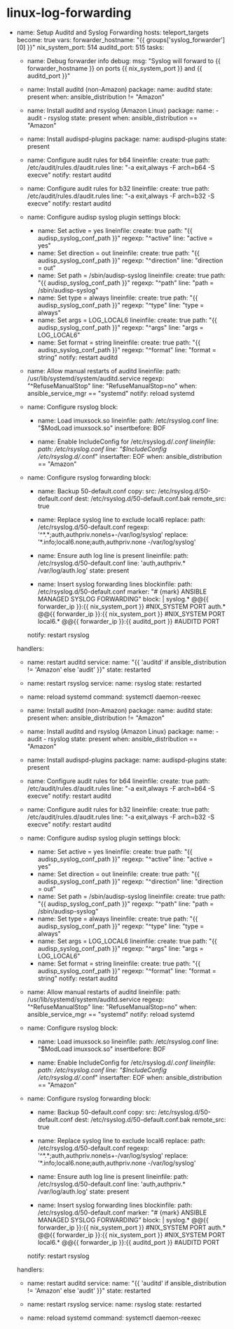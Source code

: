 # linux-log-forwarding


- name: Setup Auditd and Syslog Forwarding
  hosts: teleport_targets
  become: true
  vars:
    forwarder_hostname: "{{ groups['syslog_forwarder'][0] }}"
    nix_system_port: 514
    auditd_port: 515
  tasks:
    - name: Debug forwarder info
      debug:
        msg: "Syslog will forward to {{ forwarder_hostname }} on ports {{ nix_system_port }} and {{ auditd_port }}"

    - name: Install auditd (non-Amazon)
      package:
        name: auditd
        state: present
      when: ansible_distribution != "Amazon"

    - name: Install auditd and rsyslog (Amazon Linux)
      package:
        name:
          - audit
          - rsyslog
        state: present
      when: ansible_distribution == "Amazon"

    - name: Install audispd-plugins
      package:
        name: audispd-plugins
        state: present

    - name: Configure audit rules for b64
      lineinfile:
        create: true
        path: /etc/audit/rules.d/audit.rules
        line: "-a exit,always -F arch=b64 -S execve"
      notify: restart auditd

    - name: Configure audit rules for b32
      lineinfile:
        create: true
        path: /etc/audit/rules.d/audit.rules
        line: "-a exit,always -F arch=b32 -S execve"
      notify: restart auditd

    - name: Configure audisp syslog plugin settings
      block:
        - name: Set active = yes
          lineinfile:
            create: true
            path: "{{ audisp_syslog_conf_path }}"
            regexp: "^active"
            line: "active = yes"
        - name: Set direction = out
          lineinfile:
            create: true
            path: "{{ audisp_syslog_conf_path }}"
            regexp: "^direction"
            line: "direction = out"
        - name: Set path = /sbin/audisp-syslog
          lineinfile:
            create: true
            path: "{{ audisp_syslog_conf_path }}"
            regexp: "^path"
            line: "path = /sbin/audisp-syslog"
        - name: Set type = always
          lineinfile:
            create: true
            path: "{{ audisp_syslog_conf_path }}"
            regexp: "^type"
            line: "type = always"
        - name: Set args = LOG_LOCAL6
          lineinfile:
            create: true
            path: "{{ audisp_syslog_conf_path }}"
            regexp: "^args"
            line: "args = LOG_LOCAL6"
        - name: Set format = string
          lineinfile:
            create: true
            path: "{{ audisp_syslog_conf_path }}"
            regexp: "^format"
            line: "format = string"
      notify: restart auditd

    - name: Allow manual restarts of auditd
      lineinfile:
        path: /usr/lib/systemd/system/auditd.service
        regexp: "^RefuseManualStop"
        line: "RefuseManualStop=no"
      when: ansible_service_mgr == "systemd"
      notify: reload systemd

    - name: Configure rsyslog
      block:
        - name: Load imuxsock.so
          lineinfile:
            path: /etc/rsyslog.conf
            line: "$ModLoad imuxsock.so"
            insertbefore: BOF

        - name: Enable IncludeConfig for /etc/rsyslog.d/*.conf
          lineinfile:
            path: /etc/rsyslog.conf
            line: "$IncludeConfig /etc/rsyslog.d/*.conf"
            insertafter: EOF
          when: ansible_distribution == "Amazon"

    - name: Configure rsyslog forwarding
      block:
        - name: Backup 50-default.conf
          copy:
            src: /etc/rsyslog.d/50-default.conf
            dest: /etc/rsyslog.d/50-default.conf.bak
            remote_src: true

        - name: Replace syslog line to exclude local6
          replace:
            path: /etc/rsyslog.d/50-default.conf
            regexp: '^\*\.\*;auth,authpriv.none\s+-/var/log/syslog'
            replace: '*.info;local6.none;auth,authpriv.none          -/var/log/syslog'

        - name: Ensure auth log line is present
          lineinfile:
            path: /etc/rsyslog.d/50-default.conf
            line: 'auth,authpriv.*                                /var/log/auth.log'
            state: present

        - name: Insert syslog forwarding lines
          blockinfile:
            path: /etc/rsyslog.d/50-default.conf
            marker: "# {mark} ANSIBLE MANAGED SYSLOG FORWARDING"
            block: |
              syslog.*  @@{{ forwarder_ip }}:{{ nix_system_port }} #NIX_SYSTEM PORT
              auth.*    @@{{ forwarder_ip }}:{{ nix_system_port }} #NIX_SYSTEM PORT
              local6.*  @@{{ forwarder_ip }}:{{ auditd_port }}     #AUDITD PORT

      notify: restart rsyslog

  handlers:
    - name: restart auditd
      service:
        name: "{{ 'auditd' if ansible_distribution != 'Amazon' else 'audit' }}"
        state: restarted

    - name: restart rsyslog
      service:
        name: rsyslog
        state: restarted

    - name: reload systemd
      command: systemctl daemon-reexec


    - name: Install auditd (non-Amazon)
      package:
        name: auditd
        state: present
      when: ansible_distribution != "Amazon"

    - name: Install auditd and rsyslog (Amazon Linux)
      package:
        name:
          - audit
          - rsyslog
        state: present
      when: ansible_distribution == "Amazon"

    - name: Install audispd-plugins
      package:
        name: audispd-plugins
        state: present

    - name: Configure audit rules for b64
      lineinfile:
        create: true
        path: /etc/audit/rules.d/audit.rules
        line: "-a exit,always -F arch=b64 -S execve"
      notify: restart auditd

    - name: Configure audit rules for b32
      lineinfile:
        create: true
        path: /etc/audit/rules.d/audit.rules
        line: "-a exit,always -F arch=b32 -S execve"
      notify: restart auditd

    - name: Configure audisp syslog plugin settings
      block:
        - name: Set active = yes
          lineinfile:
            create: true
            path: "{{ audisp_syslog_conf_path }}"
            regexp: "^active"
            line: "active = yes"
        - name: Set direction = out
          lineinfile:
            create: true
            path: "{{ audisp_syslog_conf_path }}"
            regexp: "^direction"
            line: "direction = out"
        - name: Set path = /sbin/audisp-syslog
          lineinfile:
            create: true
            path: "{{ audisp_syslog_conf_path }}"
            regexp: "^path"
            line: "path = /sbin/audisp-syslog"
        - name: Set type = always
          lineinfile:
            create: true
            path: "{{ audisp_syslog_conf_path }}"
            regexp: "^type"
            line: "type = always"
        - name: Set args = LOG_LOCAL6
          lineinfile:
            create: true
            path: "{{ audisp_syslog_conf_path }}"
            regexp: "^args"
            line: "args = LOG_LOCAL6"
        - name: Set format = string
          lineinfile:
            create: true
            path: "{{ audisp_syslog_conf_path }}"
            regexp: "^format"
            line: "format = string"
      notify: restart auditd

    - name: Allow manual restarts of auditd
      lineinfile:
        path: /usr/lib/systemd/system/auditd.service
        regexp: "^RefuseManualStop"
        line: "RefuseManualStop=no"
      when: ansible_service_mgr == "systemd"
      notify: reload systemd

    - name: Configure rsyslog
      block:
        - name: Load imuxsock.so
          lineinfile:
            path: /etc/rsyslog.conf
            line: "$ModLoad imuxsock.so"
            insertbefore: BOF

        - name: Enable IncludeConfig for /etc/rsyslog.d/*.conf
          lineinfile:
            path: /etc/rsyslog.conf
            line: "$IncludeConfig /etc/rsyslog.d/*.conf"
            insertafter: EOF
          when: ansible_distribution == "Amazon"

    - name: Configure rsyslog forwarding
      block:
        - name: Backup 50-default.conf
          copy:
            src: /etc/rsyslog.d/50-default.conf
            dest: /etc/rsyslog.d/50-default.conf.bak
            remote_src: true

        - name: Replace syslog line to exclude local6
          replace:
            path: /etc/rsyslog.d/50-default.conf
            regexp: '^\*\.\*;auth,authpriv.none\s+-/var/log/syslog'
            replace: '*.info;local6.none;auth,authpriv.none          -/var/log/syslog'

        - name: Ensure auth log line is present
          lineinfile:
            path: /etc/rsyslog.d/50-default.conf
            line: 'auth,authpriv.*                                /var/log/auth.log'
            state: present

        - name: Insert syslog forwarding lines
          blockinfile:
            path: /etc/rsyslog.d/50-default.conf
            marker: "# {mark} ANSIBLE MANAGED SYSLOG FORWARDING"
            block: |
              syslog.*  @@{{ forwarder_ip }}:{{ nix_system_port }} #NIX_SYSTEM PORT
              auth.*    @@{{ forwarder_ip }}:{{ nix_system_port }} #NIX_SYSTEM PORT
              local6.*  @@{{ forwarder_ip }}:{{ auditd_port }}     #AUDITD PORT

      notify: restart rsyslog

  handlers:
    - name: restart auditd
      service:
        name: "{{ 'auditd' if ansible_distribution != 'Amazon' else 'audit' }}"
        state: restarted

    - name: restart rsyslog
      service:
        name: rsyslog
        state: restarted

    - name: reload systemd
      command: systemctl daemon-reexec
